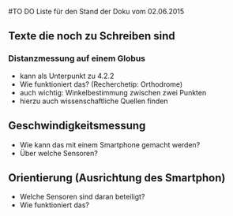 #TO DO Liste für den Stand der Doku vom 02.06.2015
## Texte die noch zu Schreiben sind

### Distanzmessung auf einem Globus
 * kann als Unterpunkt zu 4.2.2
 * Wie funktioniert das? (Recherchetip: Orthodrome)
 * auch wichtig: Winkelbestimmung zwischen zwei Punkten
 * hierzu auch wissenschaftliche Quellen finden

## Geschwindigkeitsmessung
* Wie kann das mit einem Smartphone gemacht werden? 
* Über welche Sensoren?

## Orientierung (Ausrichtung des Smartphon)
* Welche Sensoren sind daran beteiligt? 
* Wie funktioniert das?





